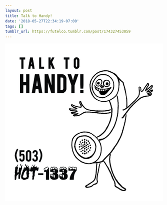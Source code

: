```yaml
---
layout: post
title: Talk to Handy!
date: '2018-05-27T22:34:19-07:00'
tags: []
tumblr_url: https://futelco.tumblr.com/post/174327453059
---
```

 ![](/images/blog/tumblr_p9fbh7794Z1th5ccio1_640.png)  
